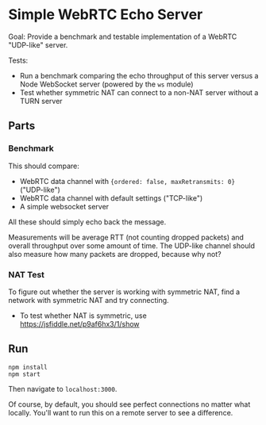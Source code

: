 # Simple WebRTC Echo Server

Goal: Provide a benchmark and testable implementation of a WebRTC "UDP-like" server.

Tests:

- Run a benchmark comparing the echo throughput of this server versus a Node WebSocket server (powered by the `ws` module)
- Test whether symmetric NAT can connect to a non-NAT server without a TURN server

## Parts

### Benchmark

This should compare:

- WebRTC data channel with `{ordered: false, maxRetransmits: 0}` ("UDP-like")
- WebRTC data channel with default settings ("TCP-like")
- A simple websocket server

All these should simply echo back the message.

Measurements will be average RTT (not counting dropped packets) and overall throughput over some amount of time. The UDP-like channel should also measure how many packets are dropped, because why not?

### NAT Test

To figure out whether the server is working with symmetric NAT, find a network with symmetric NAT and try connecting.

- To test whether NAT is symmetric, use https://jsfiddle.net/p9af6hx3/1/show

## Run

```
npm install
npm start
```

Then navigate to `localhost:3000`.

Of course, by default, you should see perfect connections no matter what locally. You'll want to run this on a remote server to see a difference.